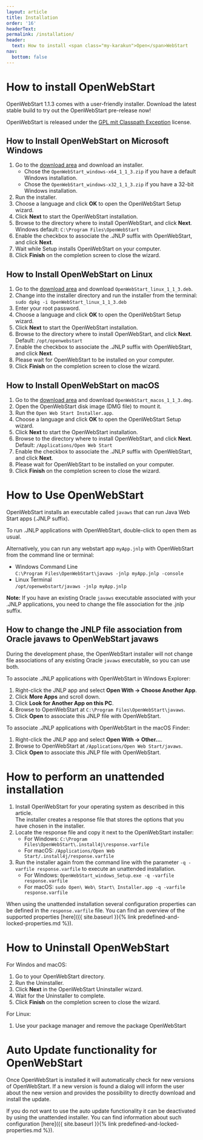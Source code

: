 ```yaml
---
layout: article
title: Installation
order: '16'
headerText:
permalink: /installation/
header:
  text: How to install <span class="my-karakun">Open</span>WebStart
nav:
  bottom: false
---
```


# How to install <span class="my-karakun">Open</span>WebStart

<span class="my-karakun">Open</span>WebStart 1.1.3 comes with a user-friendly installer. Download the latest stable build to try out the <span class="text-highlight">Open<span>WebStart</span></span> pre-release now!

<span class="my-karakun">Open</span>WebStart is released under the [GPL mit Classpath Exception](https://github.com/karakun/OpenWebStart/blob/master/LICENSE.md) license.

## How to Install <span class="my-karakun">Open</span>WebStart on Microsoft Windows

1. Go to the [download area](/download) and download an installer.
   * Chose the `OpenWebStart_windows-x64_1_1_3.zip` if you have a default Windows installation.
   * Chose the `OpenWebStart_windows-x32_1_1_3.zip` if you have a 32-bit Windows installation.
1. Run the installer.
1. Choose a language and click **OK** to open the <span class="my-karakun">Open</span>WebStart Setup wizard. 
1. Click **Next** to start the <span class="my-karakun">Open</span>WebStart installation.
1. Browse to the directory where to install <span class="my-karakun">Open</span>WebStart, and click **Next**. 
   <br />Windows default: `C:\Program Files\OpenWebStart`
1. Enable the checkbox to associate the .JNLP suffix with <span class="my-karakun">Open</span>WebStart, and click **Next**.
1. Wait while Setup installs <span class="my-karakun">Open</span>WebStart on your computer.
1. Click **Finish** on the completion screen to close the wizard.

## How to Install <span class="my-karakun">Open</span>WebStart on Linux

1. Go to the [download area](/download) and download `OpenWebStart_linux_1_1_3.deb`.
1. Change into the installer directory and run the installer from the terminal: 
   <br />`sudo dpkg -i OpenWebStart_linux_1_1_3.deb`
1. Enter your root password.
1. Choose a language and click **OK** to open the <span class="my-karakun">Open</span>WebStart Setup wizard. 
1. Click **Next** to start the <span class="my-karakun">Open</span>WebStart installation.
1. Browse to the directory where to install <span class="my-karakun">Open</span>WebStart, and click **Next**. 
   <br />Default: `/opt/openwebstart`
1. Enable the checkbox to associate the .JNLP suffix with <span class="my-karakun">Open</span>WebStart, and click **Next**.
1. Please wait for <span class="my-karakun">Open</span>WebStart to be installed on your computer.
1. Click **Finish** on the completion screen to close the wizard.

## How to Install <span class="my-karakun">Open</span>WebStart on macOS

1. Go to the [download area](/download) and download `OpenWebStart_macos_1_1_3.dmg`.
1. Open the OpenWebStart disk image (DMG file) to mount it. 
1. Run the `Open Web Start Installer.app`.
1. Choose a language and click **OK** to open the <span class="my-karakun">Open</span>WebStart Setup wizard. 
1. Click **Next** to start the <span class="my-karakun">Open</span>WebStart installation.
1. Browse to the directory where to install <span class="my-karakun">Open</span>WebStart, and click **Next**. 
   <br />Default: `/Applications/Open Web Start`
1. Enable the checkbox to associate the .JNLP suffix with <span class="my-karakun">Open</span>WebStart, and click **Next**.
1. Please wait for <span class="my-karakun">Open</span>WebStart to be installed on your computer.
1. Click **Finish** on the completion screen to close the wizard.

# How to Use <span class="my-karakun">Open</span>WebStart

<span class="my-karakun">Open</span>WebStart installs an executable called `javaws` that can run Java Web Start apps (.JNLP suffix). 

To run .JNLP applications with <span class="my-karakun">Open</span>WebStart, double-click to open them as usual. 

Alternatively, you can run any webstart app `myApp.jnlp` with <span class="my-karakun">Open</span>WebStart from the command line or terminal:

  * Windows Command Line
  <br />`C:\Program Files\OpenWebStart\javaws -jnlp myApp.jnlp -console`
  * Linux Terminal
  <br /> `/opt/openwebstart/javaws -jnlp myApp.jnlp`

**Note:** If you have an existing Oracle `javaws` executable associated with your .JNLP applications, you need to change the file association for the .jnlp suffix.

## How to change the JNLP file association from Oracle javaws to OpenWebStart javaws

During the development phase, the <span class="my-karakun">Open</span>WebStart installer will not change file associations of any existing Oracle `javaws` executable, so you can use both. 

To associate .JNLP applications with <span class="my-karakun">Open</span>WebStart in Windows Explorer:

1. Right-click the JNLP app and select **Open With -&gt; Choose Another App**.
1. Click **More Apps** and scroll down.
1. Click **Look for Another App on this PC**.
1. Browse to <span class="my-karakun">Open</span>WebStart at `C:\Program Files\OpenWebStart\javaws`.
1. Click **Open** to associate this JNLP file with <span class="my-karakun">Open</span>WebStart.

To associate .JNLP applications with <span class="my-karakun">Open</span>WebStart in the macOS Finder:

1. Right-click the JNLP app and select **Open With -&gt; Other...**.
1. Browse to <span class="my-karakun">Open</span>WebStart at `/Applications/Open Web Start/javaws`.
1. Click **Open** to associate this JNLP file with <span class="my-karakun">Open</span>WebStart.

# How to perform an unattended installation

1. Install <span class="my-karakun">Open</span>WebStart for your operating system as described in this article.
   <br />The installer creates a response file that stores the options that you have chosen in the installer.
1. Locate the response file and copy it next to the <span class="my-karakun">Open</span>WebStart installer:
   * For Windows: `C:\Program Files\OpenWebStart\.install4j\response.varfile`
   * For macOS: `/Applications/Open Web Start/.install4j/response.varfile`
1. Run the installer again from the command line with the parameter `-q -varfile response.varfile` to execute an unattended installation.
   * For Windows: `OpenWebStart_windows_Setup.exe -q -varfile response.varfile`
   * For macOS: `sudo Open\ Web\ Start\ Installer.app -q -varfile response.varfile`

When using the unattended installation several configuration properties can be defined in the
`response.varfile` file. You can find an overview of the supported properties
[here]({{ site.baseurl }}{% link predefined-and-locked-properties.md %}).

# How to Uninstall <span class="my-karakun">Open</span>WebStart

For Windos and macOS:
1. Go to your <span class="my-karakun">Open</span>WebStart directory. 
1. Run the Uninstaller.
1. Click **Next** in the <span class="my-karakun">Open</span>WebStart Uninstaller wizard.
1. Wait for the Uninstaller to complete.
1. Click **Finish** on the completion screen to close the wizard.

For Linux:
1. Use your package manager and remove the package <span class="my-karakun">Open</span>WebStart

# Auto Update functionality for <span class="my-karakun">Open</span>WebStart

Once <span class="my-karakun">Open</span>WebStart is installed it will automatically check for new
versions of <span class="my-karakun">Open</span>WebStart.
If a new version is found a dialog will inform the user about the new version
and provides the possibility to directly download and install the update.

If you do not want to use the auto update functionality it can be deactivated by using the unattended
installer. You can find information about such configuration [here]({{ site.baseurl }}{% link predefined-and-locked-properties.md %}).
